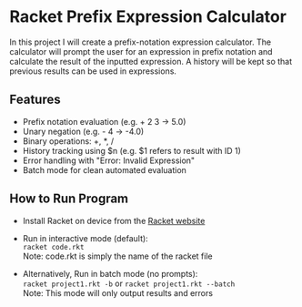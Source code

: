 # Racket Prefix Expression Calculator

In this project I will create a prefix-notation expression calculator. The calculator will prompt the user for an expression in prefix notation and calculate the result of the inputted expression. A history will be kept so that previous results can be used in expressions.<break>

## Features

- Prefix notation evaluation (e.g. + 2 3 → 5.0)
- Unary negation (e.g. - 4 → -4.0)
- Binary operations: +, \*, /
- History tracking using $n (e.g. $1 refers to result with ID 1)
- Error handling with "Error: Invalid Expression"
- Batch mode for clean automated evaluation

## How to Run Program

- Install Racket on device from the [Racket website](https://racket-lang.org/)<break>

- Run in interactive mode (default):  
   `racket code.rkt`  
  Note: code.rkt is simply the name of the racket file <break>

- Alternatively, Run in batch mode (no prompts):  
   `racket project1.rkt -b` or
  `racket project1.rkt --batch`  
  Note: This mode will only output results and errors
